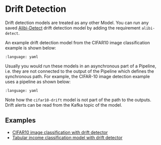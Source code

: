 # Drift Detection

Drift detection models are treated as any other Model. You can run any saved [Alibi-Detect](https://github.com/SeldonIO/alibi-detect) drift detection model by adding the requirement `alibi-detect`.

An example drift detection model from the CIFAR10 image classification example is shown below:

```{literalinclude} ../../../../samples/models/cifar10-drift-detect.yaml
:language: yaml
```

Usually you would run these models in an asynchronous part of a Pipeline, i.e. they are not connected to the output of the Pipeline which defines the synchronous path. For example, the CIFAR-10 image detection example uses a pipeline as shown below:

```{literalinclude} ../../../../samples/pipelines/cifar10.yaml
:language: yaml
```

Note how the `cifar10-drift` model is not part of the path to the outputs. Drift alerts can be read from the Kafka topic of the model.

## Examples

 * [CIFAR10 image classification with drift detector](../examples/cifar10.md)
 * [Tabular income classification model with drift detector](../examples/income.md)
